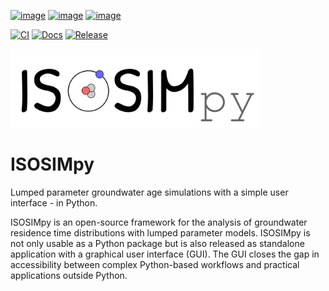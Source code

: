 [![image](https://img.shields.io/pypi/v/ISOSIMpy.svg)](https://pypi.python.org/pypi/ISOSIMpy)
[![image](https://img.shields.io/pypi/l/ISOSIMpy.svg)](https://mit-license.org/)
[![image](https://img.shields.io/pypi/pyversions/ISOSIMpy)](https://pypi.python.org/pypi/ISOSIMpy)


[![CI](https://github.com/iGW-TU-Dresden/ISOSIMpy/actions/workflows/ci.yml/badge.svg?branch=main)](https://github.com/iGW-TU-Dresden/ISOSIMpy/actions/workflows/ci.yml)
[![Docs](https://github.com/iGW-TU-Dresden/ISOSIMpy/actions/workflows/docs.yml/badge.svg?branch=main)](https://github.com/iGW-TU-Dresden/ISOSIMpy/actions/workflows/docs.yml)
[![Release](https://github.com/iGW-TU-Dresden/ISOSIMpy/actions/workflows/release.yml/badge.svg?branch=main)](https://github.com/iGW-TU-Dresden/ISOSIMpy/actions/workflows/release.yml)

<img src="https://github.com/iGW-TU-Dresden/ISOSIMpy/blob/main/logo.png" width="400">

# ISOSIMpy

Lumped parameter groundwater age simulations with a simple user interface - in Python.

ISOSIMpy is an open-source framework for the analysis of groundwater residence time distributions with lumped parameter models. ISOSIMpy is not only usable as a Python package but is also released as standalone application with a graphical user interface (GUI). The GUI closes the gap in accessibility between complex Python-based workflows and practical applications outside Python.
